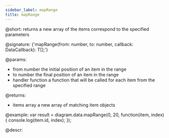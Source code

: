 ```yaml
---
sidebar_label: mapRange
title: mapRange
---          
```


@short: returns a new array of the items correspond to the specified parameters

@signature: {'mapRange(from: number, to: number, callback: DataCallback<T>): T[];'}

@params:
- from			number		the initial position of an item in the range
- to            number      the final position of an item in the range
- handler       function    a function that will be called for each item from the specified range

@returns:
- items         array       a new array of matching item objects     

@example:
var result = diagram.data.mapRange(0, 20, function(item, index) {
    console.log(item.id, index);
});


@descr:
